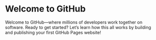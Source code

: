 # Welcome to GitHub

Welcome to GitHub—where millions of developers work together on software. Ready to get started? Let’s learn how this all works by building and publishing your first GitHub Pages website!

